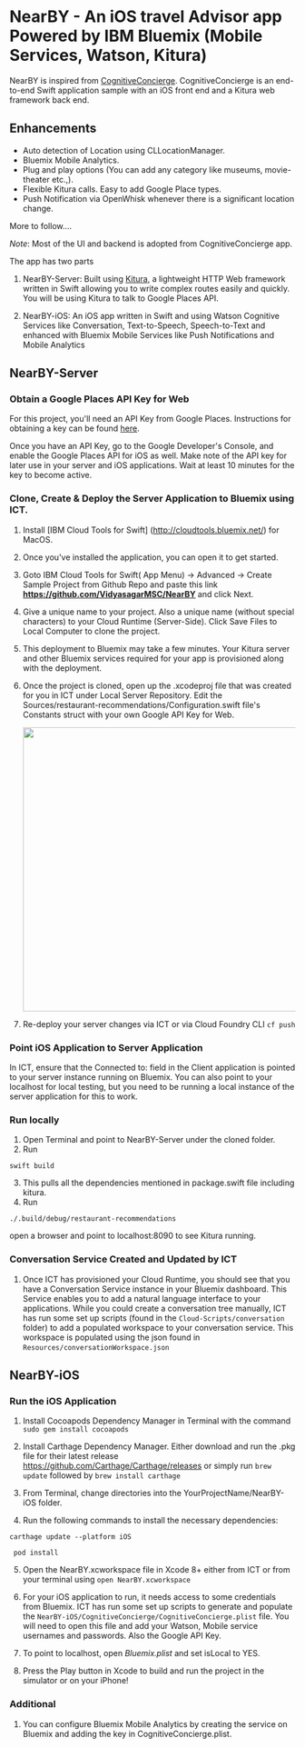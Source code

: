 # NearBY - An iOS travel Advisor app Powered by IBM Bluemix (Mobile Services, Watson, Kitura)

NearBY is inspired from [CognitiveConcierge](https://github.com/IBM-MIL/CognitiveConcierge).
CognitiveConcierge is an end-to-end Swift application sample with an iOS front end and a Kitura web framework back end.  

## Enhancements 

- Auto detection of Location using CLLocationManager.
- Bluemix Mobile Analytics.
- Plug and play options (You can add any category like museums, movie-theater etc.,).
- Flexible Kitura calls. Easy to add Google Place types.
- Push Notification via OpenWhisk whenever there is a significant location change.

More to follow....


*Note*: Most of the UI and backend is adopted from CognitiveConcierge app.

The app has two parts 

1. NearBY-Server: Built using [Kitura](http://www.kitura.io), a lightweight HTTP Web framework written in Swift allowing you to write complex routes easily and quickly. You will be using Kitura to talk to Google Places API.


2. NearBY-iOS: An iOS app written in Swift and using Watson Cognitive Services like Conversation, Text-to-Speech, Speech-to-Text and enhanced with Bluemix Mobile Services like Push Notifications and Mobile Analytics

## NearBY-Server 
 

### Obtain a Google Places API Key for Web

For this project, you'll need an API Key from Google Places. Instructions for obtaining a key can be found [here](https://developers.google.com/places/web-service/get-api-key).

Once you have an API Key, go to the Google Developer's Console, and enable the Google Places API for iOS as well. Make note of the API key for later use in your server and iOS applications. Wait at least 10 minutes for the key to become active.

### Clone, Create & Deploy the Server Application to Bluemix using ICT.

1. Install [IBM Cloud Tools for Swift] (http://cloudtools.bluemix.net/) for MacOS.
2. Once you've installed the application, you can open it to get started.
3. Goto IBM Cloud Tools for Swift( App Menu) -> Advanced -> Create Sample Project from Github Repo and paste this link **https://github.com/VidyasagarMSC/NearBY** and click Next.
4. Give a unique name to your project. Also a unique name (without special characters) to your Cloud Runtime (Server-Side). Click Save Files to Local Computer to clone the project.
5. This deployment to Bluemix may take a few minutes. Your Kitura server and other Bluemix services required for your app is provisioned along with the deployment.

6. Once the project is cloned, open up the .xcodeproj file that was created for you in ICT under Local Server Repository. Edit the Sources/restaurant-recommendations/Configuration.swift file's Constants struct with your own Google API Key for Web.

	<img src="images/xcodeproj.png" width="500">
	
7. Re-deploy your server changes via ICT or via Cloud Foundry CLI `cf push`


### Point iOS Application to Server Application
In ICT, ensure that the Connected to: field in the Client application is pointed to your server instance running on Bluemix.  You can also point to your localhost for local testing, but you need to be running a local instance of the server application for this to work.

### Run locally 

1. Open Terminal and point to NearBY-Server under the cloned folder. 
2. Run 
 ```
swift build
 ```
3. This pulls all the dependencies mentioned in package.swift file including kitura. 
4. Run
```
./.build/debug/restaurant-recommendations
```

open a browser and point to localhost:8090 to see Kitura running.

### Conversation Service Created and Updated by ICT
1. Once ICT has provisioned your Cloud Runtime, you should see that you have a Conversation Service instance in your Bluemix dashboard.  This Service enables you to add a natural language interface to your applications.  While you could create a conversation tree manually, ICT has run some set up scripts (found in the `Cloud-Scripts/conversation` folder) to add a populated workspace to your conversation service.  This workspace is populated using the json found in `Resources/conversationWorkspace.json`


## NearBY-iOS
### Run the iOS Application
1. Install Cocoapods Dependency Manager in Terminal with the command `sudo gem install cocoapods`

2. Install Carthage Dependency Manager.  Either download and run the .pkg file for their latest release https://github.com/Carthage/Carthage/releases or simply run `brew update` followed by `brew install carthage`
3. From Terminal, change directories into the YourProjectName/NearBY-iOS folder.
4. Run the following commands to install the necessary dependencies:

  ```
  carthage update --platform iOS
  ```
 
  ```
   pod install
  ```

5. Open the NearBY.xcworkspace file in Xcode 8+ either from ICT or from your terminal using `open NearBY.xcworkspace`

6. For your iOS application to run, it needs access to some credentials from Bluemix.  ICT has run some set up scripts to generate and populate the `NearBY-iOS/CognitiveConcierge/CognitiveConcierge.plist` file. You will need to open this file and add your Watson, Mobile service usernames and passwords. Also the Google API Key.
7. To point to localhost, open *Bluemix.plist* and set isLocal to YES.

8. Press the Play button in Xcode to build and run the project in the simulator or on your iPhone!

### Additional
1. You can configure Bluemix Mobile Analytics by creating the service on Bluemix and adding the key in CognitiveConcierge.plist.

